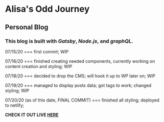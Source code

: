 # Alisa's Odd Journey

## Personal Blog

### This blog is built with *Gatsby*, *Node.js*, and *graphQL*.

07/15/20 === first commit; WIP

07/16/20 === finished creating needed components, currently working on content creation and styling; WIP

07/18/20 === decided to drop the CMS; will hook it up to WP later on; WIP

07/19/20 === managed to display posts data; got tags to work; changed styling; WIP

07/20/20 (as of this date, FINAL COMMIT) === finished all styling; deployed to netlify; 

**CHECK IT OUT LIVE [HERE](https://alisa-odd-journey.netlify.app/)**
